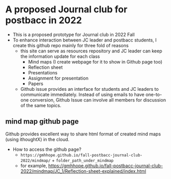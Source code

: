# A proposed Journal club for postbacc in 2022
- This is a proposed prototype for Journal club in 2022 Fall
- To enhance interaction between JC leader and postbacc students, I create this github repo mainly for three fold of reasons
  - this site can serve as resources repository and JC leader can keep the information update for each class
    - Mind maps (I create webpage for it to show in Github page too)
    - Reflection sheet
    - Presentations
    - Assignment for presentation
    - Papers
  - Github issue provides an interface for students and JC leaders to communicate immediately. Instead of using emails to have one-to-one conversion, Github Issue can involve all members for discussion of the same topics.

## mind map github page
Github provides excellent way to share html format of created mind maps (using ithoughtX) in the cloud. 
- How to access the github page?
  - `https://gmhhope.github.io/fall-postbacc-journal-club-2022/mindmap/` + `folder_path_under_mindmap`
  - for example, https://gmhhope.github.io/fall-postbacc-journal-club-2022/mindmap/JC_1/Reflection-sheet-explained/index.html